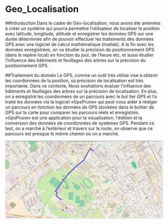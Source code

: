 # Geo_Localisation

##Introduction
Dans le cadre de Géo-localisation, nous avons été amenées à créer un système qui
pourra permettre l’utilisateur de localiser le position avec latitude, longitude, altitude et
enregistrer les données GPS sur une durée déterminée afin de pouvoir effectuer les traitements
des données GPS avec une logiciel de calcul mathématique (matlab).
A la fin avec les données enregistrées, on va étudier la précision du positionnement GPS (dans le
repère local) en fonction du jour, de l’heure etc, et aussi étudier l’influence des bâtiments et
feuillages des arbres sur la précision du positionnement GPS.

##Traitement du donnés
Le GPS, comme un outil très utilisé vise à obtenir les coordonnées de la position, sa précision de
localisation est très importante. Dans ce contexte, Nous souhaitons évaluer l'influence des
bâtiments et feuillages des arbres sur la précision de localisation. En plus, on a enregistré les
coordonnées de un parcours avec le boî tier GPS et l’a traité les données via la logiciel
«GpsPrune» qui peut nous aider à rédiger un parcours en fonction les données de GPS stockées
dans le boîtier de GPS sur la carte pour comparer les parcours réels et enregistrés. «GpsPrune»
est une application pour la visualisation, l'édition et la conversion des données de coordonnées
de systèmes GPS. Pendant ce test, on a marché à l’extérieur et travers sur la route, on observe
que ce parcours est presque le même chemin où on a marché.

![Traitement du donnés](https://github.com/underwindfall/Geo_Localisation/blob/master/GPS/GPS/parcours.JPG)


